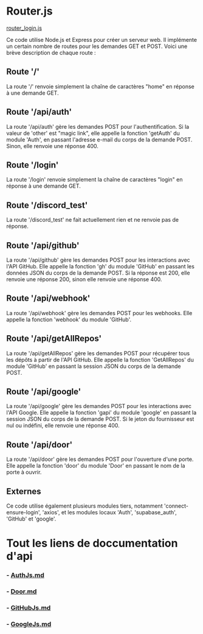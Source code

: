 # Router.js
[router_login.js](../../routes/router_login.js)

Ce code utilise Node.js et Express pour créer un serveur web. Il implémente un certain nombre de routes pour les demandes GET et POST. Voici une brève description de chaque route :

## Route '/'
La route '/' renvoie simplement la chaîne de caractères "home" en réponse à une demande GET.

## Route '/api/auth'
La route '/api/auth' gère les demandes POST pour l'authentification. Si la valeur de 'other' est "magic link", elle appelle la fonction 'getAuth' du module 'Auth', en passant l'adresse e-mail du corps de la demande POST. Sinon, elle renvoie une réponse 400.

## Route '/login'
La route '/login' renvoie simplement la chaîne de caractères "login" en réponse à une demande GET.

## Route '/discord_test'
La route '/discord_test' ne fait actuellement rien et ne renvoie pas de réponse.

## Route '/api/github'
La route '/api/github' gère les demandes POST pour les interactions avec l'API GitHub. Elle appelle la fonction 'gh' du module 'GitHub' en passant les données JSON du corps de la demande POST. Si la réponse est 200, elle renvoie une réponse 200, sinon elle renvoie une réponse 400.

## Route '/api/webhook'
La route '/api/webhook' gère les demandes POST pour les webhooks. Elle appelle la fonction 'webhook' du module 'GitHub'.

## Route '/api/getAllRepos'
La route '/api/getAllRepos' gère les demandes POST pour récupérer tous les dépôts à partir de l'API GitHub. Elle appelle la fonction 'GetAllRepos' du module 'GitHub' en passant la session JSON du corps de la demande POST.

## Route '/api/google'
La route '/api/google' gère les demandes POST pour les interactions avec l'API Google. Elle appelle la fonction 'gapi' du module 'google' en passant la session JSON du corps de la demande POST. Si le jeton du fournisseur est nul ou indéfini, elle renvoie une réponse 400.

## Route '/api/door'
La route '/api/door' gère les demandes POST pour l'ouverture d'une porte. Elle appelle la fonction 'door' du module 'Door' en passant le nom de la porte à ouvrir.

## Externes
Ce code utilise également plusieurs modules tiers, notamment 'connect-ensure-login', 'axios', et les modules locaux 'Auth', 'supabase_auth', 'GitHub' et 'google'.

# Tout les liens de doccumentation d'api
### - [AuthJs.md](api/AuthJs.md)
### - [Door.md](api/Door.md)
### - [GitHubJs.md](api/GithubJs.md)
### - [GoogleJs.md](api/GoogleJs.md)